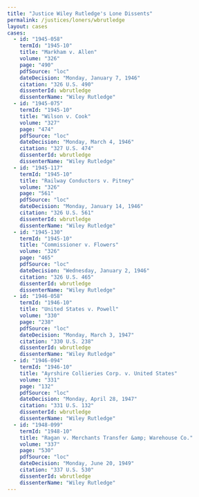 ```yaml
---
title: "Justice Wiley Rutledge's Lone Dissents"
permalink: /justices/loners/wbrutledge
layout: cases
cases:
  - id: "1945-058"
    termId: "1945-10"
    title: "Markham v. Allen"
    volume: "326"
    page: "490"
    pdfSource: "loc"
    dateDecision: "Monday, January 7, 1946"
    citation: "326 U.S. 490"
    dissenterId: wbrutledge
    dissenterName: "Wiley Rutledge"
  - id: "1945-075"
    termId: "1945-10"
    title: "Wilson v. Cook"
    volume: "327"
    page: "474"
    pdfSource: "loc"
    dateDecision: "Monday, March 4, 1946"
    citation: "327 U.S. 474"
    dissenterId: wbrutledge
    dissenterName: "Wiley Rutledge"
  - id: "1945-117"
    termId: "1945-10"
    title: "Railway Conductors v. Pitney"
    volume: "326"
    page: "561"
    pdfSource: "loc"
    dateDecision: "Monday, January 14, 1946"
    citation: "326 U.S. 561"
    dissenterId: wbrutledge
    dissenterName: "Wiley Rutledge"
  - id: "1945-130"
    termId: "1945-10"
    title: "Commissioner v. Flowers"
    volume: "326"
    page: "465"
    pdfSource: "loc"
    dateDecision: "Wednesday, January 2, 1946"
    citation: "326 U.S. 465"
    dissenterId: wbrutledge
    dissenterName: "Wiley Rutledge"
  - id: "1946-058"
    termId: "1946-10"
    title: "United States v. Powell"
    volume: "330"
    page: "238"
    pdfSource: "loc"
    dateDecision: "Monday, March 3, 1947"
    citation: "330 U.S. 238"
    dissenterId: wbrutledge
    dissenterName: "Wiley Rutledge"
  - id: "1946-094"
    termId: "1946-10"
    title: "Ayrshire Collieries Corp. v. United States"
    volume: "331"
    page: "132"
    pdfSource: "loc"
    dateDecision: "Monday, April 28, 1947"
    citation: "331 U.S. 132"
    dissenterId: wbrutledge
    dissenterName: "Wiley Rutledge"
  - id: "1948-099"
    termId: "1948-10"
    title: "Ragan v. Merchants Transfer &amp; Warehouse Co."
    volume: "337"
    page: "530"
    pdfSource: "loc"
    dateDecision: "Monday, June 20, 1949"
    citation: "337 U.S. 530"
    dissenterId: wbrutledge
    dissenterName: "Wiley Rutledge"
---
```

